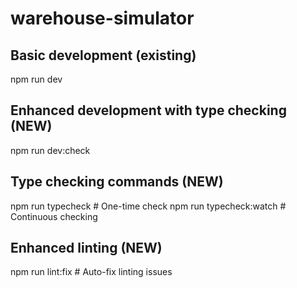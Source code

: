 # warehouse-simulator

## Basic development (existing)
npm run dev

## Enhanced development with type checking (NEW)
npm run dev:check

## Type checking commands (NEW)
npm run typecheck         # One-time check
npm run typecheck:watch   # Continuous checking

## Enhanced linting (NEW)
npm run lint:fix         # Auto-fix linting issues
